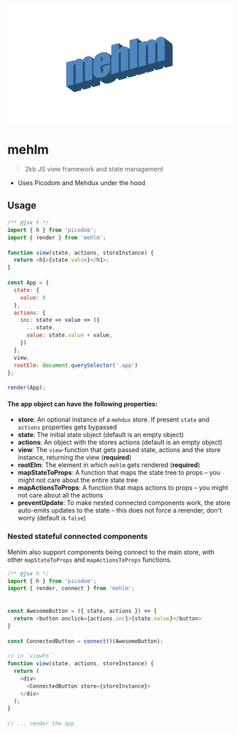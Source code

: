 <div align="center">
  <img src="https://raw.githubusercontent.com/rognstadragnar/mehlm/master/logo.jpg" alt="mehlm">
</div>

# mehlm

> 2kb JS view framework and state management

* Uses Picodom and Mehdux under the hood

## Usage

```Javascript
/** @jsx h */
import { h } from 'picodom';
import { render } from 'mehlm';

function view(state, actions, storeInstance) {
  return <h1>{state.value}</h1>;
}

const App = {
  state: {
    value: 0
  },
  actions: {
    inc: state => value => ({
      ...state,
      value: state.value + value,
    })
  },
  view,
  rootElm: document.querySelector('.app')
};

render(App);
```

#### The app object can have the following properties:

* **store**: An optional instance of a `mehdux` store. If present `state` and `actions` properties gets bypassed
* **state**: The initial state object (default is an empty object)
* **actions**: An object with the stores actions (default is an empty object)
* **view**: The `view`-function that gets passed state, actions and the store instance, returning the view (**required**)
* **rootElm**: The element in which `mehlm` gets rendered (**required**)
* **mapStateToProps**: A function that maps the state tree to props – you might not care about the entire state tree
* **mapActionsToProps**: A function that maps actions to props – you might not care about all the actions
* **preventUpdate**: To make nested connected components work, the store auto-emits updates to the state – this does not force a rerender, don't worry (default is `false`)

### Nested stateful connected components

Mehlm also support components being connect to the main store, with other `mapStateToProps` and `mapActionsToProps` functions.

```Javascript
/** @jsx h */
import { h } from 'picodom';
import { render, connect } from 'mehlm';


const AwesomeButton = ({ state, actions }) => {
  return <button onclick={actions.inc}>{state.value}</button>
}

const ConnectedButton = connect()(AwesomeButton);

// in `viewFn``
function view(state, actions, storeInstance) {
  return (
    <div>
      <ConnectedButton store={storeInstance}>
    </div>
  );
}

// ... render the app
```
